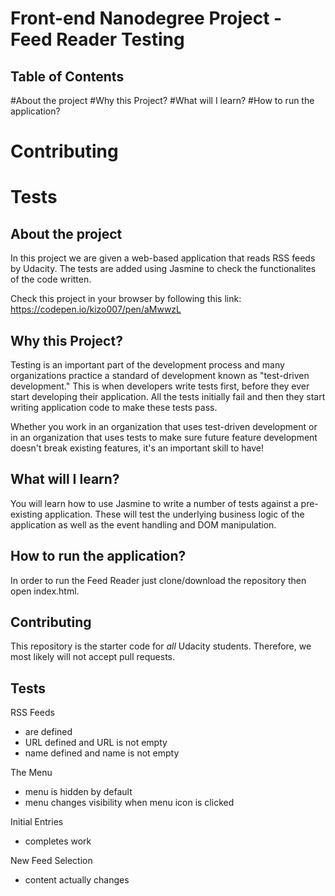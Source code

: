 # Front-end Nanodegree Project - Feed Reader Testing

## Table of Contents

#About the project
#Why this Project?
#What will I learn?
#How to run the application?
# Contributing
# Tests


## About the project

In this project we are given a web-based application that reads RSS feeds by Udacity. The tests are added using Jasmine to check the functionalites of the code written.

Check this project in your browser by following this link: https://codepen.io/kizo007/pen/aMwwzL


## Why this Project?

Testing is an important part of the development process and many organizations practice a standard of development known as "test-driven development." 
This is when developers write tests first, before they ever start developing their application. 
All the tests initially fail and then they start writing application code to make these tests pass.

Whether you work in an organization that uses test-driven development or in an organization that uses tests to make sure future feature development doesn't break existing features, it's an important skill to have!


## What will I learn?

You will learn how to use Jasmine to write a number of tests against a pre-existing application. 
These will test the underlying business logic of the application as well as the event handling and DOM manipulation.


## How to run the application?

In order to run the Feed Reader just clone/download the repository then open index.html.



## Contributing

This repository is the starter code for _all_ Udacity students. Therefore, we most likely will not accept pull requests.


## Tests

RSS Feeds
- are defined
- URL defined and URL is not empty
- name defined and name is not empty

The Menu
- menu is hidden by default
- menu changes visibility when menu icon is clicked

Initial Entries
- completes work

New Feed Selection
- content actually changes